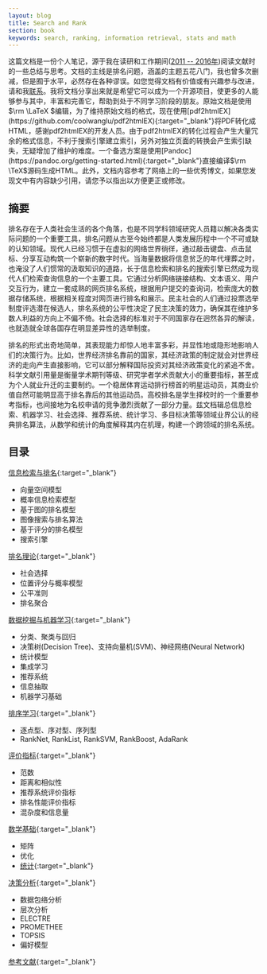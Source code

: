 ```yaml
---
layout: blog
title: Search and Rank
section: book
keywords: search, ranking, information retrieval, stats and math
---
```


这篇文档是一份个人笔记，源于我在读研和工作期间([2011 -- 2016年](/resume))阅读文献时的一些总结与思考。文档的主线是排名问题，涵盖的主题五花八门，我也曾多次删减，但是囿于水平，必然存在各种谬误。如您觉得文档有价值或有兴趣参与改进，请和我[联系](mailto:jiangchunheng@gmail.com)。我将文档分享出来就是希望它可以成为一个开源项目，使更多的人能够参与其中，丰富和完善它，帮助到处于不同学习阶段的朋友。原始文档是使用$\rm \LaTeX $编辑，为了维持原始文档的格式，现在使用[pdf2htmlEX](https://github.com/coolwanglu/pdf2htmlEX){:target="_blank"}将PDF转化成HTML，感谢pdf2htmlEX的开发人员。由于pdf2htmlEX的转化过程会产生大量冗余的格式信息，不利于搜索引擎建立索引，另外对独立页面的转换会产生索引缺失，无疑增加了维护的难度。一个备选方案是使用[Pandoc](https://pandoc.org/getting-started.html){:target="_blank"}直接编译$\rm \TeX$源码生成HTML。此外，文档内容参考了网络上的一些优秀博文，如果您发现文中有内容缺少引用，请您予以指出以方便更正或修改。

摘要  
---------
排名存在于人类社会生活的各个角落，也是不同学科领域研究人员籍以解决各类实际问题的一个重要工具，排名问题从古至今始终都是人类发展历程中一个不可或缺的认知领域。现代人已经习惯于在虚拟的网络世界徜徉，通过敲击键盘、点击鼠标、分享互动构筑一个崭新的数字时代。当海量数据将信息贫乏的年代埋葬之时，也淹没了人们惯常的汲取知识的道路，长于信息检索和排名的搜索引擎已然成为现代人们检索查询信息的一个主要工具。它通过分析网络链接结构、文本语义、用户交互行为，建立一套成熟的网页排名系统，根据用户提交的查询词，检索庞大的数据存储系统，根据相关程度对网页进行排名和展示。民主社会的人们通过投票选举制度评选潜在候选人，排名系统的公平性决定了民主决策的效力，确保其在维护多数人利益的方向上不偏不倚。社会选择的标准对于不同国家存在迥然各异的解读，也就造就全球各国存在明显差异性的选举制度。

排名的形式出奇地简单，其表现能力却惊人地丰富多彩，并显性地或隐形地影响人们的决策行为。比如，世界经济排名靠前的国家，其经济政策的制定就会对世界经济的走向产生直接影响，它可以部分解释国际投资对其经济政策变化的紧追不舍。科学文献引用量是衡量学术期刊等级、研究学者学术贡献大小的重要指标，甚至成为个人就业升迁的主要制约。一个稳居体育运动排行榜首的明星运动员，其商业价值自然可能明显高于排名靠后的其他运动员。高校排名是学生择校时的一个重要参考指标，也间接地为名校申请的竞争激烈贡献了一部分力量。兹文档辑总信息检索、机器学习、社会选择、推荐系统、统计学习、多目标决策等领域业界公认的经典排名算法，从数学和统计的角度解释其内在机理，构建一个跨领域的排名系统。

目录  
----------
[信息检索与排名](./searchrank/ir.html){:target="_blank"}  

  - 向量空间模型  
  - 概率信息检索模型  
  - 基于图的排名模型
  - 图像搜索与排名算法
  - 基于评分的排名模型
  - 搜索引擎

[排名理论](./searchrank/rank.html){:target="_blank"}
  - 社会选择
  - 位置评分与概率模型
  - 公平准则
  - 排名聚合

[数据挖掘与机器学习](./searchrank/dmml.html){:target="_blank"}
  - 分类、聚类与回归
  - 决策树(Decision Tree)、支持向量机(SVM)、神经网络(Neural Network)
  - 统计模型
  - 集成学习
  - 推荐系统
  - 信息抽取
  - 机器学习基础

[排序学习](./searchrank/l2r.html){:target="_blank"}  
  - 逐点型、序对型、序列型
  - RankNet, RankList, RankSVM, RankBoost, AdaRank


[评价指标](./searchrank/metric.html){:target="_blank"}
  - 范数
  - 距离和相似性
  - 推荐系统评价指标
  - 排名性能评价指标
  - 混杂度和信息量

[数学基础](./searchrank/math.html){:target="_blank"}
  - 矩阵
  - 优化
  - [统计](./searchrank/stat.html){:target="_blank"}

[决策分析](./searchrank/mcda.html){:target="_blank"}
  - 数据包络分析
  - 层次分析
  - ELECTRE
  - PROMETHEE
  - TOPSIS
  - 偏好模型

[参考文献](./searchrank/ref.html){:target="_blank"}